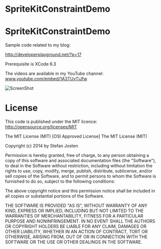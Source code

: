 # SpriteKitConstraintDemo
SpriteKitConstraintDemo
=======================

Sample code related to my blog:

http://developerplayground.net/?p=17

Prerequisite is XCode 6.3 

The videos are available in my YouTube channel: www.youtube.com/embed/1A3TUvTiJfw 

![ScreenShot](http://developerplayground.net/wp-content/uploads/2014/09/Foto.png)


License
=======

This code is published under the MIT licence: http://opensource.org/licenses/MIT

The MIT License (MIT)
[OSI Approved License]
The MIT License (MIT)

Copyright (c) 2014 by Stefan Josten

Permission is hereby granted, free of charge, to any person obtaining a copy
of this software and associated documentation files (the "Software"), to deal
in the Software without restriction, including without limitation the rights
to use, copy, modify, merge, publish, distribute, sublicense, and/or sell
copies of the Software, and to permit persons to whom the Software is
furnished to do so, subject to the following conditions:

The above copyright notice and this permission notice shall be included in
all copies or substantial portions of the Software.

THE SOFTWARE IS PROVIDED "AS IS", WITHOUT WARRANTY OF ANY KIND, EXPRESS OR
IMPLIED, INCLUDING BUT NOT LIMITED TO THE WARRANTIES OF MERCHANTABILITY,
FITNESS FOR A PARTICULAR PURPOSE AND NONINFRINGEMENT. IN NO EVENT SHALL THE
AUTHORS OR COPYRIGHT HOLDERS BE LIABLE FOR ANY CLAIM, DAMAGES OR OTHER
LIABILITY, WHETHER IN AN ACTION OF CONTRACT, TORT OR OTHERWISE, ARISING FROM,
OUT OF OR IN CONNECTION WITH THE SOFTWARE OR THE USE OR OTHER DEALINGS IN
THE SOFTWARE.
